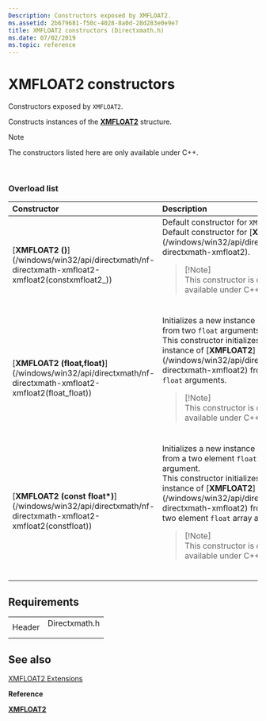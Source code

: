```yaml
---
Description: Constructors exposed by XMFLOAT2.
ms.assetid: 2b679681-f50c-4028-8a0d-28d283e0e9e7
title: XMFLOAT2 constructors (Directxmath.h)
ms.date: 07/02/2019
ms.topic: reference
---
```


# XMFLOAT2 constructors

Constructors exposed by `XMFLOAT2`.

Constructs instances of the [**XMFLOAT2**](/windows/win32/api/directxmath/ns-directxmath-xmfloat2) structure.

> [!Note]  
> The constructors listed here are only available under C++.

 

### Overload list



<table>
<colgroup>
<col style="width: 50%" />
<col style="width: 50%" />
</colgroup>
<thead>
<tr class="header">
<th style="text-align: left;">Constructor</th>
<th style="text-align: left;">Description</th>
</tr>
</thead>
<tbody>
<tr class="odd">
<td style="text-align: left;">[<strong>XMFLOAT2 ()</strong>](/windows/win32/api/directxmath/nf-directxmath-xmfloat2-xmfloat2(constxmfloat2_))</td>
<td style="text-align: left;">Default constructor for <code>XMFLOAT2</code>. <br/> Default constructor for [<strong>XMFLOAT2</strong>](/windows/win32/api/directxmath/ns-directxmath-xmfloat2). <br/>
<blockquote>
[!Note]<br />
This constructor is only available under C++.
</blockquote>
<br/></td>
</tr>
<tr class="even">
<td style="text-align: left;">[<strong>XMFLOAT2 (float,float)</strong>](/windows/win32/api/directxmath/nf-directxmath-xmfloat2-xmfloat2(float_float))</td>
<td style="text-align: left;">Initializes a new instance of <code>XMFLOAT2</code> from two <code>float</code> arguments. <br/> This constructor initializes a new instance of [<strong>XMFLOAT2</strong>](/windows/win32/api/directxmath/ns-directxmath-xmfloat2) from two <code>float</code> arguments. <br/>
<blockquote>
[!Note]<br />
This constructor is only available under C++.
</blockquote>
<br/></td>
</tr>
<tr class="odd">
<td style="text-align: left;">[<strong>XMFLOAT2 (const float*)</strong>](/windows/win32/api/directxmath/nf-directxmath-xmfloat2-xmfloat2(constfloat))</td>
<td style="text-align: left;">Initializes a new instance of <code>XMFLOAT2</code> from a two element <code>float</code> array argument. <br/> This constructor initializes a new instance of [<strong>XMFLOAT2</strong>](/windows/win32/api/directxmath/ns-directxmath-xmfloat2) from a from a two element <code>float</code> array argument. <br/>
<blockquote>
[!Note]<br />
This constructor is only available under C++.
</blockquote>
<br/></td>
</tr>
</tbody>
</table>



## Requirements



|                   |                                                                                          |
|-------------------|------------------------------------------------------------------------------------------|
| Header<br/> | <dl> <dt>Directxmath.h</dt> </dl> |



## See also

<dl> <dt>

[XMFLOAT2 Extensions](ovw-xmfloat2-extensions.md)
</dt> <dt>

**Reference**
</dt> <dt>

[**XMFLOAT2**](/windows/win32/api/directxmath/ns-directxmath-xmfloat2)
</dt> </dl>

 

 